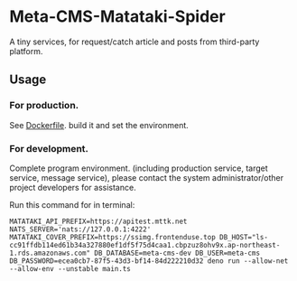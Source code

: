# Meta-CMS-Matataki-Spider

A tiny services, for request/catch article and posts from third-party platform.

## Usage

### For production.

See [Dockerfile](./Dockerfile). build it and set the environment.

### For development.
Complete program environment. (including production service, target service, message service), please contact the system administrator/other project developers for assistance.

Run this command for in terminal:
```shell
MATATAKI_API_PREFIX=https://apitest.mttk.net NATS_SERVER='nats://127.0.0.1:4222' MATATAKI_COVER_PREFIX=https://ssimg.frontenduse.top DB_HOST="ls-cc91ffdb114ed61b34a327880ef1df5f75d4caa1.cbpzuz8ohv9x.ap-northeast-1.rds.amazonaws.com" DB_DATABASE=meta-cms-dev DB_USER=meta-cms DB_PASSWORD=ecea0cb7-87f5-43d3-bf14-84d222210d32 deno run --allow-net --allow-env --unstable main.ts
```
